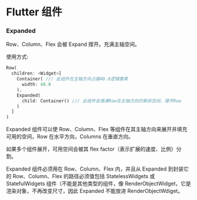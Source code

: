# Flutter 组件

### Expanded

Row、Column、Flex 会被 Expand 撑开。充满主轴空间。

使用方式:

```dart
Row(
  children: <Widget>[
    Container( /// 此组件在主轴方向占据48.0逻辑像素
      width: 48.0
    ),
    Expanded(
      child: Container() /// 此组件会填满Row在主轴方向的剩余空间，撑开Row
    )
  ]
)
```

Expanded 组件可以使 Row、Column、Flex 等组件在其主轴方向来展开并填充可用的空间，Row 在水平方向，Columns 在垂直方向。

如果多个组件展开，可用空间会被其 flex factor（表示扩展的速度、比例）分割。

Expanded 组件必须用在 Row、Column、Flex 内，并且从 Expanded 到封装它的 Row、Column、Flex 的路径必须值包括 StatelessWidgets 或 StatefulWidgets 组件（不能是其他类型的组件，像 RenderObjectWidget，它是渲染对象，不再改变尺寸，因此 Expanded 不能放进 RenderObjectWdiget。
